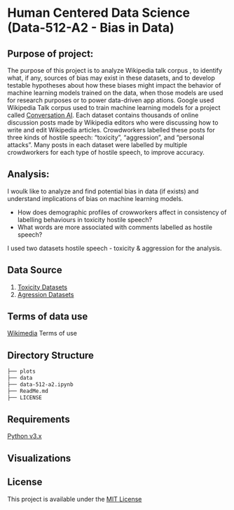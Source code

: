 
# Human Centered Data Science (Data-512-A2 - Bias in Data)

## Purpose of project:
The purpose of this project is to analyze <a id="https://meta.wikimedia.org/wiki/Research:Detox/Data_Release">Wikipedia talk corpus </a>, to identify what, if any, sources of bias may exist in these datasets, and to develop testable hypotheses about how these biases might impact the behavior of machine learning models trained on the data, when those models are used for research purposes or to power data-driven app
ations. Google used Wikipedia Talk corpus used to train machine learning models for a project called [Conversation AI](https://conversationai.github.io/). Each dataset contains thousands of online discussion posts made by Wikipedia editors who were discussing how to write and edit Wikipedia articles. Crowdworkers labelled these posts for three kinds of hostile speech: “toxicity”, “aggression”, and “personal attacks”. Many posts in each dataset were labelled by multiple crowdworkers for each type of hostile speech, to improve accuracy.  


## Analysis:  
I woulk like to analyze and find potential bias in data (if exists) and understand implications of bias on machine learning models.
- How does demographic profiles of crowworkers affect in consistency of labelling behaviours in toxicity hostile speech?  
- What words are more associated with comments labelled as hostile speech?

I used two datasets hostile speech - toxicity & aggression for the analysis. 

## Data Source
1. [Toxicity Datasets](https://figshare.com/articles/Wikipedia_Talk_Labels_Toxicity/4563973)
2. [Agression Datasets](https://figshare.com/articles/dataset/Wikipedia_Talk_Labels_Aggression/4267550)

## Terms of data use
[Wikimedia](https://foundation.wikimedia.org/wiki/Terms_of_Use/en) Terms of use

## Directory Structure
```bash
├── plots
├── data
├── data-512-a2.ipynb
├── ReadMe.md
├── LICENSE

```

## Requirements
[Python v3.x](https://www.python.org/)

## Visualizations


  
## License
This project is available under the [MIT License](https://github.com/amolduw/data-512/blob/main/data-512-a2/LICENSE)

